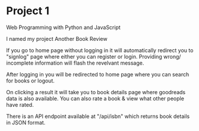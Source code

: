 # Project 1

Web Programming with Python and JavaScript

I named my project Another Book Review

If you go to home page without logging in it will automatically redirect you to "signlog" page where either you can register or login. Providing wrong/ incomplete information will flash the revelvant message.

After logging in you will be redirected to home page where you can search for books or logout.

On clicking a result it will take you to book details page where goodreads data is also available. You can also rate a book & view what other people have rated.

There is an API endpoint available at "/api/isbn" which returns book details in JSON format.